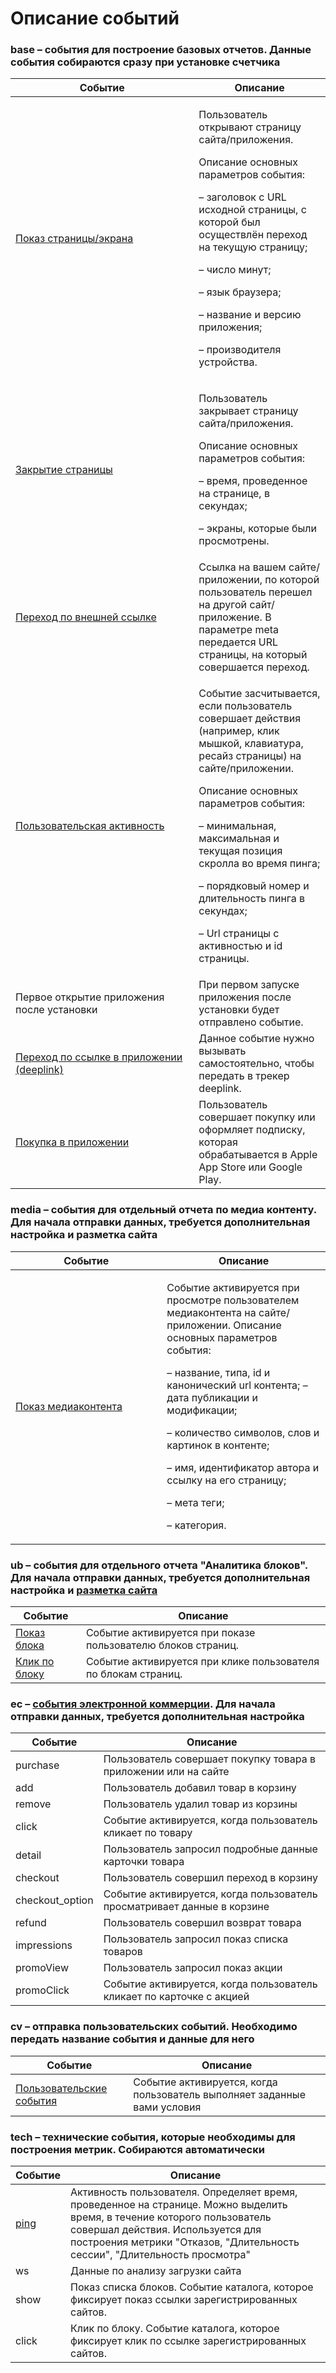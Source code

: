 # Описание событий

### base – события для построение базовых отчетов. Данные события собираются сразу при установке счетчика

<table><thead><tr><th width="277.3333333333333">Событие</th><th>Описание</th></tr></thead><tbody><tr><td><a href="../nastroika-sbora-i-otpravki-dannykh/otpravka-dannykh-s2s/parametry-sobytii/bazovye-sobytiya/pokaz-stranicy-ekrana.md">Показ страницы/экрана</a></td><td><p>Пользователь открывают страницу сайта/приложения. </p><p>Описание основных параметров события:</p><p>– заголовок с URL исходной страницы, с которой был осуществлён переход на текущую страницу;</p><p>– число минут; </p><p>– язык браузера; </p><p>– название и версию приложения;</p><p>– производителя устройства.</p></td></tr><tr><td><a href="../nastroika-sbora-i-otpravki-dannykh/otpravka-dannykh-s2s/parametry-sobytii/bazovye-sobytiya/zakrytie-stranicy.md">Закрытие страницы</a></td><td><p>Пользователь закрывает страницу сайта/приложения. </p><p>Описание основных параметров события: </p><p>– время, проведенное на странице, в секундах;</p><p>– экраны, которые были просмотрены.</p></td></tr><tr><td><a href="../nastroika-sbora-i-otpravki-dannykh/otpravka-dannykh-s2s/parametry-sobytii/bazovye-sobytiya/perekhod-po-vneshnei-ssylke.md">Переход по внешней ссылке</a></td><td>Ссылка на вашем сайте/ приложении, по которой пользователь перешел на другой сайт/приложение. В параметре meta передается URL страницы, на который совершается переход.</td></tr><tr><td><a href="../nastroika-sbora-i-otpravki-dannykh/otpravka-dannykh-s2s/parametry-sobytii/bazovye-sobytiya/polzovatelskaya-aktivnost.md">Пользовательская активность</a></td><td><p>Событие засчитывается, если пользователь совершает действия (например, клик мышкой, клавиатура, ресайз страницы) на сайте/приложении. </p><p>Описание основных параметров события: </p><p>– минимальная, максимальная и текущая позиция скролла во время пинга;</p><p>– порядковый номер и длительность пинга в секундах;</p><p>– Url страницы с активностью и id страницы.</p></td></tr><tr><td>Первое открытие приложения после установки</td><td>При первом запуске приложения после установки будет отправлено событие.</td></tr><tr><td><a href="../nastroika-sbora-i-otpravki-dannykh/otpravka-dannykh-s2s/parametry-sobytii/bazovye-sobytiya/perekhod-po-ssylke-v-prilozhenii.md">Переход по ссылке в приложении (deeplink)</a></td><td>Данное событие нужно вызывать самостоятельно, чтобы передать в трекер deeplink.</td></tr><tr><td><a href="../nastroika-sbora-i-otpravki-dannykh/otpravka-dannykh-s2s/parametry-sobytii/bazovye-sobytiya/pokupka-v-prilozhenii.md">Покупка в приложении</a></td><td>Пользователь совершает покупку или оформляет подписку, которая обрабатывается в Apple App Store или Google Play.</td></tr></tbody></table>

### media – события для отдельный отчета по медиа контенту. Для начала отправки данных, требуется дополнительная настройка и разметка сайта

<table><thead><tr><th width="226.33333333333331">Событие</th><th>Описание</th></tr></thead><tbody><tr><td><a href="../nastroika-sbora-i-otpravki-dannykh/otpravka-dannykh-s2s/parametry-sobytii/sobytie-pokaza-media-kontenta.md">Показ медиаконтента</a></td><td><p>Событие активируется при просмотре пользователем медиаконтента на сайте/приложении. Описание основных параметров события: </p><p>– название, типа, id и канонический url контента; – дата публикации и модификации; </p><p>– количество символов, слов и картинок в контенте; </p><p>– имя, идентификатор автора и ссылку на его страницу; </p><p>– мета теги; </p><p>– категория.</p></td></tr></tbody></table>

### ub – события для отдельного отчета "Аналитика блоков". Для начала отправки данных, требуется дополнительная настройка и [разметка сайта](../nastroika-sbora-i-otpravki-dannykh/veb-schyotchik/podklyuchenie-i-nastroika-analitiki-blokov/)

| Событие                                                                                                                    | Описание                                                       |
| -------------------------------------------------------------------------------------------------------------------------- | -------------------------------------------------------------- |
| [Показ блока](../nastroika-sbora-i-otpravki-dannykh/otpravka-dannykh-s2s/parametry-sobytii/sobytiya-analitiki-blokov.md)   | Событие активируется при показе пользователю блоков страниц.   |
| [Клик по блоку](../nastroika-sbora-i-otpravki-dannykh/otpravka-dannykh-s2s/parametry-sobytii/sobytiya-analitiki-blokov.md) | Событие активируется при клике пользователя по блокам страниц. |

### ec – [события электронной коммерции](../nastroika-sbora-i-otpravki-dannykh/otpravka-dannykh-s2s/parametry-sobytii/e-commerce-sobytiya.md). Для начала отправки данных, требуется дополнительная настройка

| Событие          | Описание                                                                |
| ---------------- | ----------------------------------------------------------------------- |
| purchase         | Пользователь совершает покупку товара в приложении или на сайте         |
| add              | Пользователь добавил товар в корзину                                    |
| remove           | Пользователь удалил товар из корзины                                    |
| click            | Событие активируется, когда пользователь кликает по товару              |
| detail           | Пользователь запросил подробные данные карточки товара                  |
| checkout         | Пользователь совершил переход в корзину                                 |
| checkout\_option | Событие активируется, когда пользователь просматривает данные в корзине |
| refund           | Пользователь совершил возврат товара                                    |
| impressions      | Пользователь запросил показ списка товаров                              |
| promoView        | Пользователь запросил показ акции                                       |
| promoClick       | Событие активируется, когда пользователь кликает по карточке с акцией   |

### cv – отправка пользовательских событий. Необходимо передать название события и данные для него

| Событие                                                                                                                             | Описание                                                                 |
| ----------------------------------------------------------------------------------------------------------------------------------- | ------------------------------------------------------------------------ |
| [Пользовательские события](../nastroika-sbora-i-otpravki-dannykh/otpravka-dannykh-s2s/parametry-sobytii/polzovatelskie-sobytiya.md) | Событие активируется, когда пользователь выполняет заданные вами условия |

### **tech – технические события, которые необходимы для построения метрик. Собираются автоматически**

| Cобытие                                                                                                                                                                | Описание                                                                                                                                                                                                                                   |
| ---------------------------------------------------------------------------------------------------------------------------------------------------------------------- | ------------------------------------------------------------------------------------------------------------------------------------------------------------------------------------------------------------------------------------------ |
| [ping](https://app.gitbook.com/s/Pxw9DqlRH3nHzNm5NYPG/\~/changes/199/nastroika-sbora-i-otpravki-dannykh/otpravka-dannykh-s2s/parametry-sobytii/tekhnicheskie-sobytiya) | Активность пользователя. Определяет время, проведенное на странице. Можно выделить время, в течение которого пользователь совершал действия. Используется для построения метрики "Отказов, "Длительность сессии", "Длительность просмотра" |
| ws                                                                                                                                                                     | Данные по анализу загрузки сайта                                                                                                                                                                                                           |
| show                                                                                                                                                                   | Показ списка блоков. Событие каталога, которое фиксирует показ ссылки зарегистрированных сайтов.                                                                                                                                           |
| click                                                                                                                                                                  | Клик по блоку. Событие каталога, которое фиксирует клик по ссылке зарегистрированных сайтов.                                                                                                                                               |

